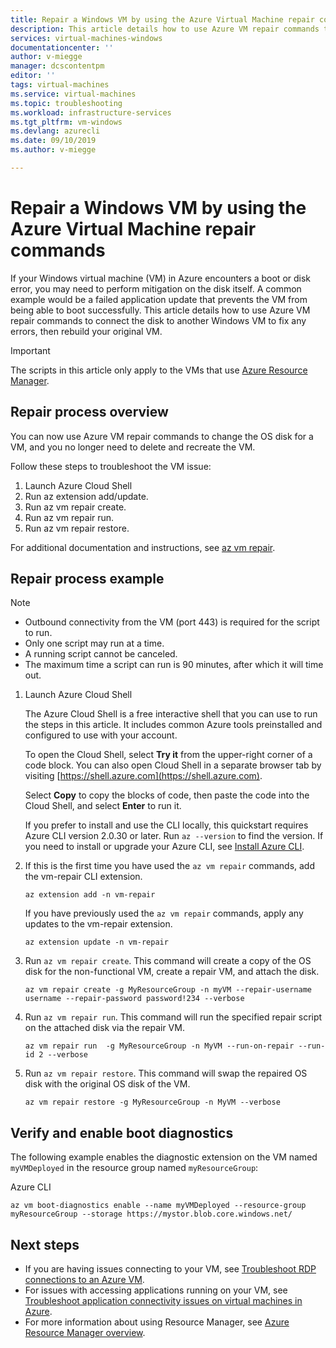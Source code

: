 ```yaml
---
title: Repair a Windows VM by using the Azure Virtual Machine repair commands | Microsoft Docs
description: This article details how to use Azure VM repair commands to connect the disk to another Windows VM to fix any errors, then rebuild your original VM.
services: virtual-machines-windows
documentationcenter: ''
author: v-miegge
manager: dcscontentpm
editor: ''
tags: virtual-machines
ms.service: virtual-machines
ms.topic: troubleshooting
ms.workload: infrastructure-services
ms.tgt_pltfrm: vm-windows
ms.devlang: azurecli
ms.date: 09/10/2019
ms.author: v-miegge

---
```


# Repair a Windows VM by using the Azure Virtual Machine repair commands

If your Windows virtual machine (VM) in Azure encounters a boot or disk error, you may need to perform mitigation on the disk itself. A common example would be a failed application update that prevents the VM from being able to boot successfully. This article details how to use Azure VM repair commands to connect the disk to another Windows VM to fix any errors, then rebuild your original VM.

> [!IMPORTANT]
> The scripts in this article only apply to the VMs that use [Azure Resource Manager](https://docs.microsoft.com/azure/azure-resource-manager/resource-group-overview).

## Repair process overview

You can now use Azure VM repair commands to change the OS disk for a VM, and you no longer need to delete and recreate the VM.

Follow these steps to troubleshoot the VM issue:

1. Launch Azure Cloud Shell
2. Run az extension add/update.
3. Run az vm repair create.
4. Run az vm repair run.
5. Run az vm repair restore.

For additional documentation and instructions, see [az vm repair](https://docs.microsoft.com/cli/azure/ext/vm-repair/vm/repair).

## Repair process example

> [!NOTE]
> * Outbound connectivity from the VM (port 443) is required for the script to run.
> * Only one script may run at a time.
> * A running script cannot be canceled.
> * The maximum time a script can run is 90 minutes, after which it will time out.

1. Launch Azure Cloud Shell

   The Azure Cloud Shell is a free interactive shell that you can use to run the steps in this article. It includes common Azure tools preinstalled and configured to use with your account.

   To open the Cloud Shell, select **Try it** from the upper-right corner of a code block. You can also open Cloud Shell in a separate browser tab by visiting [https://shell.azure.com](https://shell.azure.com).

   Select **Copy** to copy the blocks of code, then paste the code into the Cloud Shell, and select **Enter** to run it.

   If you prefer to install and use the CLI locally, this quickstart requires Azure CLI version 2.0.30 or later. Run ``az --version`` to find the version. If you need to install or upgrade your Azure CLI, see [Install Azure CLI](https://docs.microsoft.com/cli/azure/install-azure-cli).

2. If this is the first time you have used the `az vm repair` commands, add the vm-repair CLI extension.

   ```azurecli-interactive
   az extension add -n vm-repair
   ```

   If you have previously used the `az vm repair` commands, apply any updates to the vm-repair extension.

   ```azurecli-interactive
   az extension update -n vm-repair
   ```

3. Run `az vm repair create`. This command will create a copy of the OS disk for the non-functional VM, create a repair VM, and attach the disk.

   ```azurecli-interactive
   az vm repair create -g MyResourceGroup -n myVM --repair-username username --repair-password password!234 --verbose
   ```

4. Run `az vm repair run`. This command will run the specified repair script on the attached disk via the repair VM.

   ```azurecli-interactive
   az vm repair run  -g MyResourceGroup -n MyVM --run-on-repair --run-id 2 --verbose
   ```

5. Run `az vm repair restore`. This command will swap the repaired OS disk with the original OS disk of the VM.

   ```azurecli-interactive
   az vm repair restore -g MyResourceGroup -n MyVM --verbose
   ```

## Verify and enable boot diagnostics

The following example enables the diagnostic extension on the VM named ``myVMDeployed`` in the resource group named ``myResourceGroup``:

Azure CLI

```azurecli-interactive
az vm boot-diagnostics enable --name myVMDeployed --resource-group myResourceGroup --storage https://mystor.blob.core.windows.net/
```

## Next steps

* If you are having issues connecting to your VM, see [Troubleshoot RDP connections to an Azure VM](https://docs.microsoft.com/azure/virtual-machines/troubleshooting/troubleshoot-rdp-connection).
* For issues with accessing applications running on your VM, see [Troubleshoot application connectivity issues on virtual machines in Azure](https://docs.microsoft.com/azure/virtual-machines/troubleshooting/troubleshoot-app-connection).
* For more information about using Resource Manager, see [Azure Resource Manager overview](https://docs.microsoft.com/azure/azure-resource-manager/resource-group-overview).

